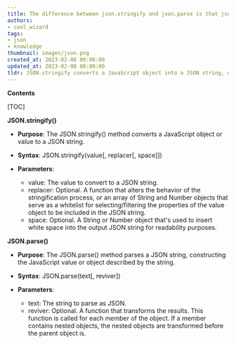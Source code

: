 ```yaml
---
title: The difference between json.stringify and json.parse is that json.stringify converts a JavaScript object into a JSON string, while json.parse takes a JSON string and converts it into a JavaScript object
authors:
- cool_wizard
tags:
- json
- knowledge
thumbnail: images/json.png
created_at: 2023-02-08 00:00:00
updated_at: 2023-02-08 00:00:00
tldr: JSON.stringify converts a JavaScript object into a JSON string, whereas JSON.parse converts a JSON string into a JavaScript object.
---
```


**Contents**

[TOC]

**JSON.stringify()**

- **Purpose**: The JSON.stringify() method converts a JavaScript object or value to a JSON string.

- **Syntax**: JSON.stringify(value[, replacer[, space]]) 

- **Parameters**: 
  - value: The value to convert to a JSON string.
  - replacer: Optional. A function that alters the behavior of the stringification process, or an array of String and Number objects that serve as a whitelist for selecting/filtering the properties of the value object to be included in the JSON string.
  - space: Optional. A String or Number object that's used to insert white space into the output JSON string for readability purposes.

**JSON.parse()**

- **Purpose**: The JSON.parse() method parses a JSON string, constructing the JavaScript value or object described by the string.

- **Syntax**: JSON.parse(text[, reviver])

- **Parameters**: 
  - text: The string to parse as JSON.
  - reviver: Optional. A function that transforms the results. This function is called for each member of the object. If a member contains nested objects, the nested objects are transformed before the parent object is.

